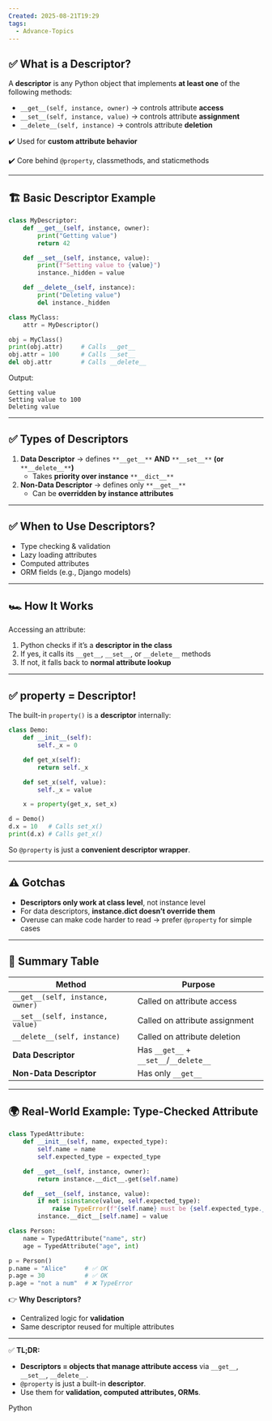 ```yaml
---
Created: 2025-08-21T19:29
tags:
  - Advance-Topics
---
```

## ✅ **What is a Descriptor?**

A **descriptor** is any Python object that implements **at least one** of the following methods:

- `__get__(self, instance, owner)` → controls attribute **access**
- `__set__(self, instance, value)` → controls attribute **assignment**
- `__delete__(self, instance)` → controls attribute **deletion**

✔️ Used for **custom attribute behavior**

✔️ Core behind `@property`, classmethods, and staticmethods

---

## 🏗 **Basic Descriptor Example**

```Python
class MyDescriptor:
    def __get__(self, instance, owner):
        print("Getting value")
        return 42

    def __set__(self, instance, value):
        print(f"Setting value to {value}")
        instance._hidden = value

    def __delete__(self, instance):
        print("Deleting value")
        del instance._hidden

class MyClass:
    attr = MyDescriptor()

obj = MyClass()
print(obj.attr)     # Calls __get__
obj.attr = 100      # Calls __set__
del obj.attr        # Calls __delete__
```

Output:

```Plain
Getting value
Setting value to 100
Deleting value
```

---

## ✅ **Types of Descriptors**

1. **Data Descriptor** → defines `**__get__**` **AND** `**__set__**` **(or** `**__delete__**`**)**
    - Takes **priority over instance** `**__dict__**`
2. **Non-Data Descriptor** → defines only `**__get__**`
    - Can be **overridden by instance attributes**

---

## ✅ **When to Use Descriptors?**

- Type checking & validation
- Lazy loading attributes
- Computed attributes
- ORM fields (e.g., Django models)

---

## 🏎 **How It Works**

Accessing an attribute:

1. Python checks if it’s a **descriptor in the class**
2. If yes, it calls its `__get__`, `__set__`, or `__delete__` methods
3. If not, it falls back to **normal attribute lookup**

---

## ✅ **property = Descriptor!**

The built-in `property()` is a **descriptor** internally:

```Python
class Demo:
    def __init__(self):
        self._x = 0

    def get_x(self):
        return self._x

    def set_x(self, value):
        self._x = value

    x = property(get_x, set_x)

d = Demo()
d.x = 10   # Calls set_x()
print(d.x) # Calls get_x()
```

So `@property` is just a **convenient descriptor wrapper**.

---

## ⚠️ **Gotchas**

- **Descriptors only work at class level**, not instance level
- For data descriptors, **instance.dict doesn’t override them**
- Overuse can make code harder to read → prefer `@property` for simple cases

---

## 📌 **Summary Table**

|Method|Purpose|
|---|---|
|`__get__(self, instance, owner)`|Called on attribute access|
|`__set__(self, instance, value)`|Called on attribute assignment|
|`__delete__(self, instance)`|Called on attribute deletion|
|**Data Descriptor**|Has `__get__` + `__set__`/`__delete__`|
|**Non-Data Descriptor**|Has only `__get__`|

---

## 🌍 **Real-World Example: Type-Checked Attribute**

```Python
class TypedAttribute:
    def __init__(self, name, expected_type):
        self.name = name
        self.expected_type = expected_type

    def __get__(self, instance, owner):
        return instance.__dict__.get(self.name)

    def __set__(self, instance, value):
        if not isinstance(value, self.expected_type):
            raise TypeError(f"{self.name} must be {self.expected_type.__name__}")
        instance.__dict__[self.name] = value

class Person:
    name = TypedAttribute("name", str)
    age = TypedAttribute("age", int)

p = Person()
p.name = "Alice"     # ✅ OK
p.age = 30           # ✅ OK
p.age = "not a num"  # ❌ TypeError
```

👉 **Why Descriptors?**

- Centralized logic for **validation**
- Same descriptor reused for multiple attributes

---

✅ **TL;DR:**

- **Descriptors = objects that manage attribute access** via `__get__`, `__set__`, `__delete__`.
- `@property` is just a built-in **descriptor**.
- Use them for **validation, computed attributes, ORMs**.

Python